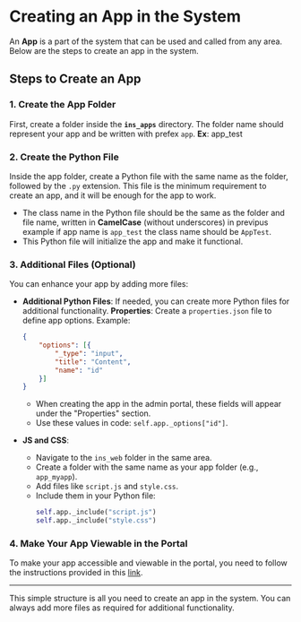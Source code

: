 # Creating an App in the System

An **App** is a part of the system that can be used and called from any area. Below are the steps to create an app in the system.

## Steps to Create an App

### 1. Create the App Folder

First, create a folder inside the **`ins_apps`** directory. The folder name should represent your app and be written with prefex `app`.
**Ex**: app_test

### 2. Create the Python File

Inside the app folder, create a Python file with the same name as the folder, followed by the `.py` extension. This file is the minimum requirement to create an app, and it will be enough for the app to work.

- The class name in the Python file should be the same as the folder and file name, written in **CamelCase** (without underscores) in previpus example if app name is `app_test` the class name should be `AppTest`.
- This Python file will initialize the app and make it functional.

### 3. Additional Files (Optional)

You can enhance your app by adding more files:

- **Additional Python Files**: If needed, you can create more Python files for additional functionality.
 **Properties**: Create a `properties.json` file to define app options. Example:
  ```json
  {
      "options": [{
          "_type": "input",
          "title": "Content",
          "name": "id"
      }]
  }
  ```
  - When creating the app in the admin portal, these fields will appear under the "Properties" section.
  - Use these values in code: `self.app._options["id"]`.


- **JS and CSS**:
  - Navigate to the `ins_web` folder in the same area.
  - Create a folder with the same name as your app folder (e.g., `app_myapp`).
  - Add files like `script.js` and `style.css`.
  - Include them in your Python file:
    ```python
    self.app._include("script.js")
    self.app._include("style.css")
    ```


### 4. Make Your App Viewable in the Portal

To make your app accessible and viewable in the portal, you need to follow the instructions provided in this [link](/menu_item).

---

This simple structure is all you need to create an app in the system. You can always add more files as required for additional functionality.
